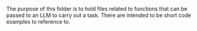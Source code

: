 The purpose of this folder is to hold files related to functions that can be passed to an LLM to carry out a task. There are intended to be short code examples to reference to.